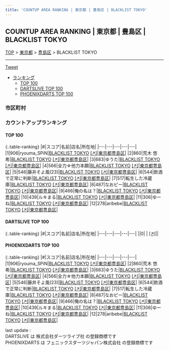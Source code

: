 ```yaml
---
title: 'COUNTUP AREA RANKING | 東京都 | 豊島区 | BLACKLIST TOKYO'
---
```

## COUNTUP AREA RANKING | 東京都 | 豊島区 | BLACKLIST TOKYO

[TOP](/darts/rank/) > [東京都](/darts/rank/東京都/) > [豊島区](/darts/rank/東京都/豊島区/) > BLACKLIST TOKYO

___

<a href="https://twitter.com/share?ref_src=twsrc%5Etfw" data-text="COUNTUP AREA RANKING | 東京都豊島区BLACKLIST TOKYO" class="twitter-share-button" data-hashtags="DARTSLIVE,PHOENIXDARTS,darts,ダーツ" data-show-count="false">Tweet</a>

* [ランキング](#カウントアップランキング)
    * [TOP 100](#top-100)
    * [DARTSLIVE TOP 100](#dartslive-top-100)
    * [PHOENIXDARTS TOP 100](#phoenixdarts-top-100)

### 市区町村

<ul>

</ul>

### カウントアップランキング

#### TOP 100



{:.table-ranking}
|#|スコア|名前|店名|所在地|
|---|---|---|---|---|
|1|906|<span class="rank-name-pd">ryouma_SPiN</span>|<a href="/darts/rank/shops/54815.html">BLACKLIST TOKYO</a> <a href="https://vs.phoenixdarts.com/jp/shop/shopDetailInfo/s_54815?s_seq=54815">[↗]</a>|<a href="/darts/rank/東京都/豊島区">東京都豊島区</a>|
|2|860|<span class="rank-name-pd">荒木 悠希</span>|<a href="/darts/rank/shops/54815.html">BLACKLIST TOKYO</a> <a href="https://vs.phoenixdarts.com/jp/shop/shopDetailInfo/s_54815?s_seq=54815">[↗]</a>|<a href="/darts/rank/東京都/豊島区">東京都豊島区</a>|
|3|683|<span class="rank-name-pd">ゆうた</span>|<a href="/darts/rank/shops/54815.html">BLACKLIST TOKYO</a> <a href="https://vs.phoenixdarts.com/jp/shop/shopDetailInfo/s_54815?s_seq=54815">[↗]</a>|<a href="/darts/rank/東京都/豊島区">東京都豊島区</a>|
|4|566|<span class="rank-name-pd">全力☆他力本願</span>|<a href="/darts/rank/shops/54815.html">BLACKLIST TOKYO</a> <a href="https://vs.phoenixdarts.com/jp/shop/shopDetailInfo/s_54815?s_seq=54815">[↗]</a>|<a href="/darts/rank/東京都/豊島区">東京都豊島区</a>|
|5|546|<span class="rank-name-pd">藤井そよ風(23)</span>|<a href="/darts/rank/shops/54815.html">BLACKLIST TOKYO</a> <a href="https://vs.phoenixdarts.com/jp/shop/shopDetailInfo/s_54815?s_seq=54815">[↗]</a>|<a href="/darts/rank/東京都/豊島区">東京都豊島区</a>|
|6|544|<span class="rank-name-pd">飲酒で正常に判断</span>|<a href="/darts/rank/shops/54815.html">BLACKLIST TOKYO</a> <a href="https://vs.phoenixdarts.com/jp/shop/shopDetailInfo/s_54815?s_seq=54815">[↗]</a>|<a href="/darts/rank/東京都/豊島区">東京都豊島区</a>|
|7|517|<span class="rank-name-pd">転生した冷蔵庫</span>|<a href="/darts/rank/shops/54815.html">BLACKLIST TOKYO</a> <a href="https://vs.phoenixdarts.com/jp/shop/shopDetailInfo/s_54815?s_seq=54815">[↗]</a>|<a href="/darts/rank/東京都/豊島区">東京都豊島区</a>|
|8|487|<span class="rank-name-pd">なおピー</span>|<a href="/darts/rank/shops/54815.html">BLACKLIST TOKYO</a> <a href="https://vs.phoenixdarts.com/jp/shop/shopDetailInfo/s_54815?s_seq=54815">[↗]</a>|<a href="/darts/rank/東京都/豊島区">東京都豊島区</a>|
|9|466|<span class="rank-name-pd">俺の名は？</span>|<a href="/darts/rank/shops/54815.html">BLACKLIST TOKYO</a> <a href="https://vs.phoenixdarts.com/jp/shop/shopDetailInfo/s_54815?s_seq=54815">[↗]</a>|<a href="/darts/rank/東京都/豊島区">東京都豊島区</a>|
|10|439|<span class="rank-name-pd">ルキまる</span>|<a href="/darts/rank/shops/54815.html">BLACKLIST TOKYO</a> <a href="https://vs.phoenixdarts.com/jp/shop/shopDetailInfo/s_54815?s_seq=54815">[↗]</a>|<a href="/darts/rank/東京都/豊島区">東京都豊島区</a>|
|11|306|<span class="rank-name-pd">ゆーね</span>|<a href="/darts/rank/shops/54815.html">BLACKLIST TOKYO</a> <a href="https://vs.phoenixdarts.com/jp/shop/shopDetailInfo/s_54815?s_seq=54815">[↗]</a>|<a href="/darts/rank/東京都/豊島区">東京都豊島区</a>|
|12|278|<span class="rank-name-pd">aribebe</span>|<a href="/darts/rank/shops/54815.html">BLACKLIST TOKYO</a> <a href="https://vs.phoenixdarts.com/jp/shop/shopDetailInfo/s_54815?s_seq=54815">[↗]</a>|<a href="/darts/rank/東京都/豊島区">東京都豊島区</a>|


#### DARTSLIVE TOP 100



{:.table-ranking}
|#|スコア|名前|店名|所在地|
|---|---|---|---|---|
||0|<span class="rank-name-dl"> </span>|<a href="/darts/rank/shops/.html"></a> <a href="">[↗]</a>|<a href="/darts/rank//"></a>|


#### PHOENIXDARTS TOP 100



{:.table-ranking}
|#|スコア|名前|店名|所在地|
|---|---|---|---|---|
|1|906|<span class="rank-name-pd">ryouma_SPiN</span>|<a href="/darts/rank/shops/54815.html">BLACKLIST TOKYO</a> <a href="https://vs.phoenixdarts.com/jp/shop/shopDetailInfo/s_54815?s_seq=54815">[↗]</a>|<a href="/darts/rank/東京都/豊島区">東京都豊島区</a>|
|2|860|<span class="rank-name-pd">荒木 悠希</span>|<a href="/darts/rank/shops/54815.html">BLACKLIST TOKYO</a> <a href="https://vs.phoenixdarts.com/jp/shop/shopDetailInfo/s_54815?s_seq=54815">[↗]</a>|<a href="/darts/rank/東京都/豊島区">東京都豊島区</a>|
|3|683|<span class="rank-name-pd">ゆうた</span>|<a href="/darts/rank/shops/54815.html">BLACKLIST TOKYO</a> <a href="https://vs.phoenixdarts.com/jp/shop/shopDetailInfo/s_54815?s_seq=54815">[↗]</a>|<a href="/darts/rank/東京都/豊島区">東京都豊島区</a>|
|4|566|<span class="rank-name-pd">全力☆他力本願</span>|<a href="/darts/rank/shops/54815.html">BLACKLIST TOKYO</a> <a href="https://vs.phoenixdarts.com/jp/shop/shopDetailInfo/s_54815?s_seq=54815">[↗]</a>|<a href="/darts/rank/東京都/豊島区">東京都豊島区</a>|
|5|546|<span class="rank-name-pd">藤井そよ風(23)</span>|<a href="/darts/rank/shops/54815.html">BLACKLIST TOKYO</a> <a href="https://vs.phoenixdarts.com/jp/shop/shopDetailInfo/s_54815?s_seq=54815">[↗]</a>|<a href="/darts/rank/東京都/豊島区">東京都豊島区</a>|
|6|544|<span class="rank-name-pd">飲酒で正常に判断</span>|<a href="/darts/rank/shops/54815.html">BLACKLIST TOKYO</a> <a href="https://vs.phoenixdarts.com/jp/shop/shopDetailInfo/s_54815?s_seq=54815">[↗]</a>|<a href="/darts/rank/東京都/豊島区">東京都豊島区</a>|
|7|517|<span class="rank-name-pd">転生した冷蔵庫</span>|<a href="/darts/rank/shops/54815.html">BLACKLIST TOKYO</a> <a href="https://vs.phoenixdarts.com/jp/shop/shopDetailInfo/s_54815?s_seq=54815">[↗]</a>|<a href="/darts/rank/東京都/豊島区">東京都豊島区</a>|
|8|487|<span class="rank-name-pd">なおピー</span>|<a href="/darts/rank/shops/54815.html">BLACKLIST TOKYO</a> <a href="https://vs.phoenixdarts.com/jp/shop/shopDetailInfo/s_54815?s_seq=54815">[↗]</a>|<a href="/darts/rank/東京都/豊島区">東京都豊島区</a>|
|9|466|<span class="rank-name-pd">俺の名は？</span>|<a href="/darts/rank/shops/54815.html">BLACKLIST TOKYO</a> <a href="https://vs.phoenixdarts.com/jp/shop/shopDetailInfo/s_54815?s_seq=54815">[↗]</a>|<a href="/darts/rank/東京都/豊島区">東京都豊島区</a>|
|10|439|<span class="rank-name-pd">ルキまる</span>|<a href="/darts/rank/shops/54815.html">BLACKLIST TOKYO</a> <a href="https://vs.phoenixdarts.com/jp/shop/shopDetailInfo/s_54815?s_seq=54815">[↗]</a>|<a href="/darts/rank/東京都/豊島区">東京都豊島区</a>|
|11|306|<span class="rank-name-pd">ゆーね</span>|<a href="/darts/rank/shops/54815.html">BLACKLIST TOKYO</a> <a href="https://vs.phoenixdarts.com/jp/shop/shopDetailInfo/s_54815?s_seq=54815">[↗]</a>|<a href="/darts/rank/東京都/豊島区">東京都豊島区</a>|
|12|278|<span class="rank-name-pd">aribebe</span>|<a href="/darts/rank/shops/54815.html">BLACKLIST TOKYO</a> <a href="https://vs.phoenixdarts.com/jp/shop/shopDetailInfo/s_54815?s_seq=54815">[↗]</a>|<a href="/darts/rank/東京都/豊島区">東京都豊島区</a>|


<div class="footer border-top border-gray-light mt-5 pt-3 text-right text-gray">
    last update : <span style="font-weight: italic" id="foot_last_modified"></span><br />
    DARTSLIVE は 株式会社ダーツライブ社 の登録商標です<br />
    PHOENIXDARTS は フェニックスダーツジャパン株式会社 の登録商標です<br />
</div>

<script src="https://cdnjs.cloudflare.com/ajax/libs/jquery.tablesorter/2.31.3/js/jquery.tablesorter.min.js" integrity="sha512-qzgd5cYSZcosqpzpn7zF2ZId8f/8CHmFKZ8j7mU4OUXTNRd5g+ZHBPsgKEwoqxCtdQvExE5LprwwPAgoicguNg==" crossorigin="anonymous" referrerpolicy="no-referrer"></script>
<link rel="stylesheet" href="https://cdnjs.cloudflare.com/ajax/libs/jquery.tablesorter/2.31.3/css/theme.default.min.css" integrity="sha512-wghhOJkjQX0Lh3NSWvNKeZ0ZpNn+SPVXX1Qyc9OCaogADktxrBiBdKGDoqVUOyhStvMBmJQ8ZdMHiR3wuEq8+w==" crossorigin="anonymous" referrerpolicy="no-referrer" />
<script>
$(function() {
    $(".table-ranking").tablesorter({sortList:[[0, 0]]});
    $("#foot_last_modified").text(formatDate(new Date(document.lastModified), 'yyyy-MM-dd HH:mm:ss'));
});
</script>

<script async src="https://platform.twitter.com/widgets.js" charset="utf-8"></script>